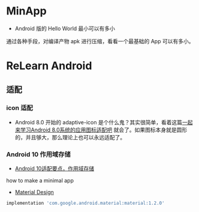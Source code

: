 # MinApp

 - Android 版的 Hello World 最小可以有多小

 通过各种手段，对编译产物 apk 进行压缩，看看一个最基础的 App 可以有多小。

# ReLearn Android 

## 适配

 ### icon 适配

 - Android 8.0 开始的 adaptive-icon 是个什么鬼？其实很简单，看着这篇[一起来学习Android 8.0系统的应用图标适配吧](https://mp.weixin.qq.com/s/WxgHJ1stBjokPi6lTUd1Mg?) 就会了。如果图标本身就是圆形的，并且够大，那么理论上也可以永远适配了。

 ### Android 10 作用域存储

 - [Android 10适配要点，作用域存储](https://guolin.blog.csdn.net/article/details/105419420)







how to make a minimal app

 - [Material Design](https://mp.weixin.qq.com/s/6b5hIMxqz2WEutcxRbRfhg)
 
 ```gradle
implementation 'com.google.android.material:material:1.2.0'
```


   


